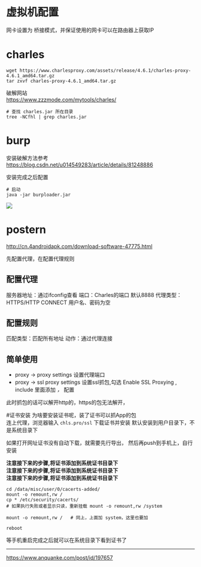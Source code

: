 # 虚拟机配置
网卡设置为 桥接模式，并保证使用的网卡可以在路由器上获取IP

# charles
```shell
wget https://www.charlesproxy.com/assets/release/4.6.1/charles-proxy-4.6.1_amd64.tar.gz
tar zxvf charles-proxy-4.6.1_amd64.tar.gz
```

破解网站 \
https://www.zzzmode.com/mytools/charles/
```shell
# 查找 charles.jar 所在目录
tree -NCfhl | grep charles.jar
```

# burp
安装破解方法参考
https://blog.csdn.net/u014549283/article/details/81248886

安装完成之后配置
```text
# 启动
java -jar burploader.jar
```

![](./Img/QQ截图20210423004118.png)


# postern
http://cn.4androidapk.com/download-software-47775.html

先配置代理，在配置代理规则
## 配置代理
服务器地址：通过ifconfig查看
端口：Charles的端口 默认8888
代理类型：HTTPS/HTTP CONNECT
用户名、密码为空

## 配置规则
匹配类型：匹配所有地址
动作：通过代理连接

## 简单使用
* proxy -> proxy settings 
  设置代理端口
* proxy -> ssl proxy settings 
  设置ssl抓包,勾选 Enable SSL Proxying , include 里面添加 *，* 配置
  

此时抓包的话可以解开http的，https的包无法解开，

#证书安装
为啥要安装证书呢，装了证书可以抓App的包 \
连上代理，浏览器输入 `chls.pro/ssl` 下载证书并安装
默认安装到用户目录下，不是系统目录下

如果打开网址证书没有自动下载，就需要先行导出，
然后再push到手机上，自行安装

**注意接下来的步骤,将证书添加到系统证书目录下** \
**注意接下来的步骤,将证书添加到系统证书目录下** \
**注意接下来的步骤,将证书添加到系统证书目录下**
```shell
cd /data/misc/user/0/cacerts-added/ 
mount -o remount,rw / 
cp * /etc/security/cacerts/ 
# 如果执行失败或者显示只读，重新挂载 mount -o remount,rw /system

mount -o remount,rw /   # 同上，上面加 system，这里也要加

reboot
```

等手机重启完成之后就可以在系统目录下看到证书了

---

https://www.anquanke.com/post/id/197657

